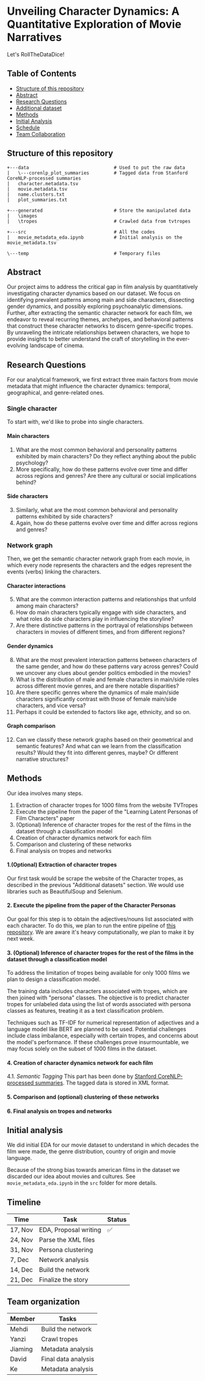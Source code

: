 # Unveiling Character Dynamics: A Quantitative Exploration of Movie Narratives
Let's RollTheDataDice!
## Table of Contents
- [Structure of this repository](#structure-of-this-repository)
- [Abstract](#abstract)
- [Research Questions](#research-questions)
- [Additional dataset](#additional-datasets)
- [Methods](#methods)
- [Initial Analysis](#initial-analysis)
- [Schedule](#timeline)
- [Team Collaboration](#team-collaboration)

## Structure of this repository
```
+---data                               # Used to put the raw data
|   \---corenlp_plot_summaries         # Tagged data from Stanford CoreNLP-processed summaries
|   character.metadata.tsv
|   movie.metadata.tsv
|   name.clusters.txt
|   plot_summaries.txt

+---generated                          # Store the manipulated data
|   \images
|   \tropes                            # Crawled data from tvtropes

+---src                                # All the codes
|   movie_metadata_eda.ipynb           # Initial analysis on the movie_metadata.tsv

\---temp                               # Temporary files
```
## Abstract
Our project aims to address the critical gap in film analysis by quantitatively investigating character dynamics based on our dataset. We focus on identifying prevalent patterns among main and side characters, dissecting gender dynamics, and possibly exploring psychoanalytic dimensions. Further, after extracting the semantic character network for each film, we endeavor to reveal recurring themes, archetypes, and behavioral patterns that construct these character networks to discern genre-specific tropes. By unraveling the intricate relationships between characters, we hope to provide insights to better understand the craft of storytelling in the ever-evolving landscape of cinema. 


## Research Questions
For our analytical framework, we first extract three main factors from movie metadata that might influence the character dynamics:  temporal, geographical, and genre-related ones.
### Single character
To start with, we'd like to probe into single characters.
#### Main characters
1. What are the most common behavioral and personality patterns exhibited by main characters? Do they reflect anything about the public psychology?
2. More specifically, how do these patterns evolve over time and differ across regions and genres? Are there any cultural or social implications behind?
#### Side characters
3. Similarly, what are the most common behavioral and personality patterns exhibited by side characters?
4. Again, how do these patterns evolve over time and differ across regions and genres?
### Network graph
Then, we get the semantic character network graph from each movie, in which every node represents the characters and the edges represent the events (verbs) linking the characters.
#### Character interactions
5. What are the common interaction patterns and relationships that unfold among main characters?
6. How do main characters typically engage with side characters, and what roles do side characters play in influencing the storyline?
7. Are there distinctive patterns in the portrayal of relationships between characters in movies of different times, and from different regions?
#### Gender dynamics
8. What are the most prevalent interaction patterns between characters of the same gender, and how do these patterns vary across genres? Could we uncover any clues about gender politics embodied in the movies?
9. What is the distribution of male and female characters in main/side roles across different movie genres, and are there notable disparities?
10. Are there specific genres where the dynamics of male main/side characters significantly contrast with those of female main/side characters, and vice versa?
11. Perhaps it could be extended to factors like age, ethnicity, and so on.
#### Graph comparison
12. Can we classify these network graphs based on their geometrical and semantic features? And what can we learn from the classification results? Would they fit into different genres, maybe? Or different narrative structures?


## Methods

Our idea involves many steps.
1. Extraction of character tropes for 1000 films from the website TVTropes
2. Execute the pipeline from the paper of the "Learning Latent Personas of Film Characters" paper
3. (Optional) Inference of character tropes for the rest of the films in the dataset through a classification model
4. Creation of character dynamics network for each film
5. Comparison and clustering of these networks
6. Final analysis on tropes and networks

#### 1.(Optional) Extraction of character tropes
Our first task would be scrape the website of the Character tropes, as described in the previous "Additional datasets" section. 
We would use libraries such as BeautifulSoup and Selenium.

#### 2. Execute the pipeline from the paper of the Character Personas
Our goal for this step is to obtain the adjectives/nouns list associated with each character. To do this, we plan to run the entire pipeline of [this repository](https://github.com/dbamman/ACL2013_Personas/tree/master). 
We are aware it's heavy computationally, we plan to make it by next week.
#### 3. (Optional) Inference of character tropes for the rest of the films in the dataset through a classification model

To address the limitation of tropes being available for only 1000 films we plan to design a classification model. 

The training data includes characters associated with tropes, which are then joined with "persona" classes. The objective is to predict character tropes for unlabeled data using the list of words associated with persona classes as features, treating it as a text classification problem. 

Techniques such as TF-IDF for numerical representation of adjectives and a language model like BERT are planned to be used. Potential challenges include class imbalance, especially with certain tropes, and concerns about the model's performance. 
If these challenges prove insurmountable, we may focus solely on the subset of 1000 films in the dataset.

#### 4. Creation of character dynamics network for each film

4.1. *Semantic Tagging*
This part has been done by [Stanford CoreNLP-processed summaries](https://www.cs.cmu.edu/~ark/personas/data/corenlp_plot_summaries.tar). The tagged data is stored in XML format.

#### 5. Comparison and (optional) clustering of these networks
#### 6. Final analysis on tropes and networks



## Initial analysis
We did initial EDA for our movie dataset to understand in which decades the film were made, the genre distribution, country of origin and movie language.

Because of the strong bias towards american films in the dataset we discarded our idea about movies and cultures.
See `movie_metadata_eda.ipynb` in the `src` folder for more details.

## Timeline
| Time         | Task                   | Status  |
|--------------|----------------------- |---------|
| 17, Nov      | EDA, Proposal writing  |✅       |
| 24, Nov      | Parse the XML files    |         |
| 31, Nov      | Persona clustering     |         |
| 7, Dec       | Network analysis       |         |
| 14, Dec      | Build the network      |         |
| 21, Dec      | Finalize the story     |         |

## Team organization

| Member       | Tasks                 |
|--------------|-----------------------|
| Mehdi        | Build the network      |
| Yanzi        | Crawl tropes          |
| Jiaming      | Metadata analysis     |
| David        | Final data analysis   |
| Ke           | Metadata analysis     |




